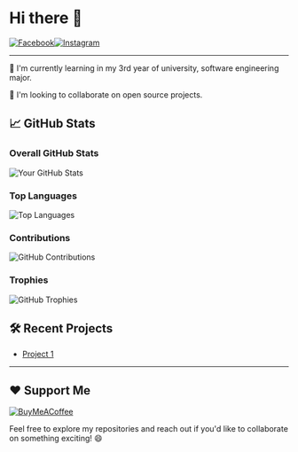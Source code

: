 # Hi there 👋
 [![Facebook](https://img.shields.io/badge/-Facebook-1877F2?style=flat-square&logo=facebook&logoColor=white)](https://www.facebook.com/kg.kong.5)[![Instagram](https://img.shields.io/badge/-Instagram-E4405F?style=flat-square&logo=instagram&logoColor=white)](https://www.instagram.com/yot.sawat/)

---
<!-- I'm a [Your Profession] passionate about [Your Interests]. Welcome to my GitHub profile!  -->

🌱 I'm currently learning in my 3rd year of university, software engineering major.
<!-- 🚀 I'm constantly working on [Your Projects]. -->
👯 I'm looking to collaborate on open source projects.
<!-- ## 🔧 Technologies & Tools
[![Tech 1](https://img.shields.io/badge/-Tech1-blue)](link1)
[![Tech 2](https://img.shields.io/badge/-Tech2-orange)](link2)
[![Tech 3](https://img.shields.io/badge/-Tech3-red)](link3) -->
## 📈 GitHub Stats

### Overall GitHub Stats
![Your GitHub Stats](https://github-readme-stats.vercel.app/api?username=ZesshiF&theme=onedark&hide&show_icons=true&count_private=true)

### Top Languages
![Top Languages](https://github-readme-stats.vercel.app/api/top-langs/?username=ZesshiF&theme=onedark&hide&layout=compact)

### Contributions
![GitHub Contributions](https://github-readme-streak-stats.herokuapp.com/?user=ZesshiF&theme=onedark&hide)

### Trophies
![GitHub Trophies](https://github-profile-trophy.vercel.app/?username=ZesshiF&theme=onedark&hide)


<!-- ## 📚 Latest Blog Posts
- [Blog Post 1](Link to Blog Post 1)
- [Blog Post 2](Link to Blog Post 2) -->

## 🛠️ Recent Projects
- [Project 1](https://github.com/SE331-2023-project1/project01-mairoo)
<!-- - [Project 2](Link to Project 2) -->

---
## ❤️ Support Me
[![BuyMeACoffee](https://img.shields.io/badge/Buy%20Me%20a%20Coffee-ffdd00?style=for-the-badge&logo=buy-me-a-coffee&logoColor=black)](https://ko-fi.com/yotsawat) 

Feel free to explore my repositories and reach out if you'd like to collaborate on something exciting! 😄
